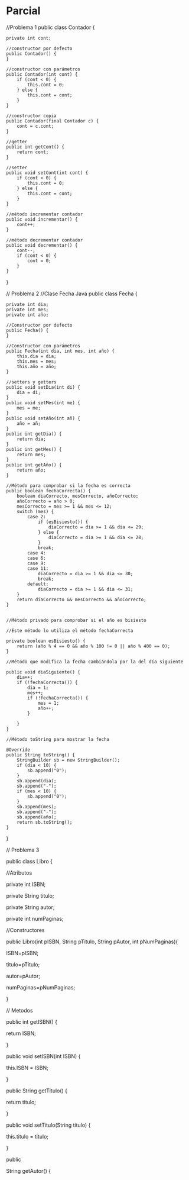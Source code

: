 # Parcial
//Problema 1
public class Contador {

    private int cont;

    //constructor por defecto
    public Contador() {
    }

    //constructor con parámetros
    public Contador(int cont) {
        if (cont < 0) {
            this.cont = 0;
        } else {
            this.cont = cont;
        }
    }

    //constructor copia
    public Contador(final Contador c) {
        cont = c.cont;
    }

    //getter
    public int getCont() {
        return cont;
    }

    //setter
    public void setCont(int cont) {
        if (cont < 0) {
            this.cont = 0;
        } else {
            this.cont = cont;
        }
    }

    //método incrementar contador
    public void incrementar() {
        cont++;
    }

    //método decrementar contador
    public void decrementar() {
        cont--;
        if (cont < 0) {
            cont = 0;
        }
    }
}











// Problema 2
//Clase Fecha Java
public class Fecha {

    private int dia;
    private int mes;
    private int año;

    //Constructor por defecto
    public Fecha() {
    }

    //Constructor con parámetros
    public Fecha(int dia, int mes, int año) {
        this.dia = dia;
        this.mes = mes;
        this.año = año;
    }

    //setters y getters
    public void setDia(int di) {
        dia = di;
    }
    public void setMes(int me) {
        mes = me;
    }
    public void setAño(int añ) {
        año = añ;
    }
    public int getDia() {
        return dia;
    }
    public int getMes() {
        return mes;
    }
    public int getAño() {
        return año;
    }

    //Método para comprobar si la fecha es correcta
    public boolean fechaCorrecta() {
        boolean diaCorrecto, mesCorrecto, añoCorrecto;
        añoCorrecto = año > 0;
        mesCorrecto = mes >= 1 && mes <= 12;
        switch (mes) {
            case 2:
                if (esBisiesto()) {
                    diaCorrecto = dia >= 1 && dia <= 29;
                } else {
                    diaCorrecto = dia >= 1 && dia <= 28;
                }
                break;
            case 4:
            case 6:
            case 9:
            case 11:
                diaCorrecto = dia >= 1 && dia <= 30;
                break;
            default:
                diaCorrecto = dia >= 1 && dia <= 31;
        }
        return diaCorrecto && mesCorrecto && añoCorrecto;
    }

    
    //Método privado para comprobar si el año es bisiesto
    
    //Este método lo utiliza el método fechaCorrecta
    
    private boolean esBisiesto() {
        return (año % 4 == 0 && año % 100 != 0 || año % 400 == 0);
    }

    //Método que modifica la fecha cambiándola por la del día siguiente
    
    public void diaSiguiente() {
        dia++;
        if (!fechaCorrecta()) {
            dia = 1;
            mes++;
            if (!fechaCorrecta()) {
                mes = 1;
                año++;
            }

        }
    }

    //Método toString para mostrar la fecha
    
    @Override
    public String toString() {
        StringBuilder sb = new StringBuilder();
        if (dia < 10) {
            sb.append("0");
        }
        sb.append(dia);
        sb.append("-");
        if (mes < 10) {
            sb.append("0");
        }
        sb.append(mes);
        sb.append("-");
        sb.append(año);
        return sb.toString();
    }
} 













// Problema 3

public class Libro {
 
//Atributos 

private int ISBN;
 
private String titulo;
 
private String autor;
 
private int numPaginas;
 
//Constructores
 
public Libro(int pISBN, String pTitulo, String pAutor, int pNumPaginas){
 
ISBN=pISBN;
 
titulo=pTitulo;
 
autor=pAutor;
 
numPaginas=pNumPaginas;
 
}
 
// Metodos
 
public int getISBN() {
 
return ISBN;
 
}
 
public void setISBN(int ISBN) {
 
this.ISBN = ISBN;
 
}
 
public String getTitulo() {
 
return titulo;
 
}
 
public void setTitulo(String titulo) {
 
this.titulo = titulo;
 
}
 
public
 
String getAutor() {

